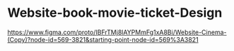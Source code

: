 # Website-book-movie-ticket-Design

https://www.figma.com/proto/IBFrTMj8lAYPMmFg1xA8Bi/Website-Cinema-(Copy)?node-id=569-3821&starting-point-node-id=569%3A3821
